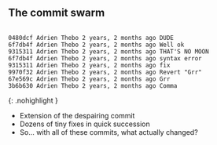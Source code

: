 The commit swarm
----------------

~~~

0480dcf Adrien Thebo 2 years, 2 months ago DUDE
6f7db4f Adrien Thebo 2 years, 2 months ago Well ok
9315311 Adrien Thebo 2 years, 2 months ago THAT'S NO MOON
6f7db4f Adrien Thebo 2 years, 2 months ago syntax error
9315311 Adrien Thebo 2 years, 2 months ago fix
9970f32 Adrien Thebo 2 years, 2 months ago Revert "Grr"
67e569c Adrien Thebo 2 years, 2 months ago Grr
3b6b630 Adrien Thebo 2 years, 2 months ago Comma

~~~
{: .nohighlight }

<aside class="notes">

  * Extension of the despairing commit
  * Dozens of tiny fixes in quick succession
  * So... with all of these commits, what actually changed?

</aside>
